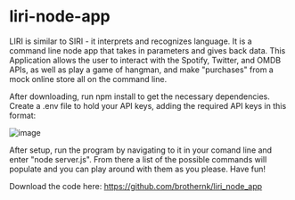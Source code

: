 # liri-node-app

LIRI is similar to SIRI - it interprets and recognizes language. It is a command line node app that takes in parameters and gives back data. This Application allows the user to interact with the Spotify, Twitter, and OMDB APIs, as well as play a game of hangman, and make "purchases" from a mock online store all on the command line.

After downloading, run npm install to get the necessary dependencies. Create a .env file to hold your API keys, adding the required API keys in this format:

![image](https://user-images.githubusercontent.com/18450426/44418357-c7e40e00-a53d-11e8-8cb3-4f17bf4871ee.png)

After setup, run the program by navigating to it in your comand line and enter "node server.js". From there a list of the possible commands will populate and you can play around with them as you please. Have fun!

Download the code here: https://github.com/brothernk/liri_node_app
